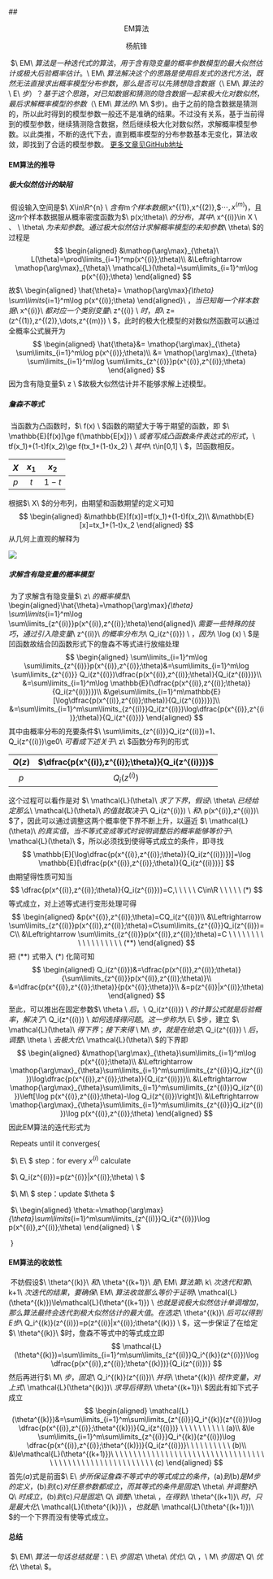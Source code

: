 ##<center>EM算法</center>

<center>杨航锋</center>

​	$\ EM\ $算法是一种迭代式的算法，用于含有隐变量的概率参数模型的最大似然估计或极大后验概率估计 。$\ EM\ $算法解决这个的思路是使用启发式的迭代方法，既然无法直接求出概率模型分布参数，那么是否可以先猜想隐含数据（$\ EM\ $算法的$\ E\ $步）？基于这个思路，对已知数据和猜测的隐含数据一起来极大化对数似然，最后求解概率模型的参数（$\ EM\ $算法的$\ M\ $步)。由于之前的隐含数据是猜测的，所以此时得到的模型参数一般还不是准确的结果。不过没有关系，基于当前得到的模型参数，继续猜测隐含数据，然后继续极大化对数似然，求解概率模型参数。以此类推，不断的迭代下去，直到概率模型的分布参数基本无变化，算法收敛，即找到了合适的模型参数。 [更多文章见GitHub地址](https://github.com/yhangf/ML-NOTE)

#### EM算法的推导

##### 极大似然估计的缺陷

​	假设输入空间是$\ X\in\R^{n} \ $含有$m$个样本数据($x^{(1)},x^{(2)},$$\cdots,x^{(m)}$)，且这$m$个样本数据服从概率密度函数为$\ p(x;\theta)\ $的分布，其中$\ x^{(i)}\in X \ $、$ \ \theta\ $为未知参数。通过极大似然估计求解概率模型的未知参数$\ \theta\ $的过程是
$$
\begin{aligned}
&\mathop{\arg\max}_{\theta}\ L(\theta)=\prod\limits_{i=1}^mp(x^{(i)};\theta)\\
&\Leftrightarrow \mathop{\arg\max}_{\theta}\ \mathcal{L}(\theta)=\sum\limits_{i=1}^m\log p(x^{(i)};\theta)
\end{aligned}
$$
故$\ \begin{aligned} \hat{\theta}= \mathop{\arg\max}_{\theta} \sum\limits_{i=1}^m\log p(x^{(i)};\theta) \end{aligned}\ $，当已知每一个样本数据$\ x^{(i)}\ $都对应一个类别变量$\ z^{(i)} \ $时，即$\ z=(z^{(1)},z^{(2)},\dots,z^{(m)}) \ $，此时的极大化模型的对数似然函数可以通过全概率公式展开为
$$
\begin{aligned}
\hat{\theta}&= \mathop{\arg\max}_{\theta} \sum\limits_{i=1}^m\log p(x^{(i)};\theta)\\
&= \mathop{\arg\max}_{\theta} \sum\limits_{i=1}^m\log \sum\limits_{z^{(i)}}p(x^{(i)},z^{(i)};\theta)
\end{aligned}
$$
因为含有隐变量$\ z \ $故极大似然估计并不能够求解上述模型。

##### 詹森不等式

​	当函数为凸函数时，$\ f(x) \ $函数的期望大于等于期望的函数，即 $\ \mathbb{E}[f(x)]\ge f(\mathbb{E[x]}) \ $或者写成凸函数条件表达式的形式，$\ tf(x_1)+(1-t)f(x_2)\ge f(tx_1+(1-t)x_2) \ $其中$\ t\in[0,1] \ $，凹函数相反。

| $X$  | $x_1$ | $x_2$ |
| :--: | :---: | :---: |
| $p$  |  $t$  | $1-t$ |

根据$\ X\ $的分布列，由期望和函数期望的定义可知
$$
\begin{aligned}
&\mathbb{E}[f(x)]=tf(x_1)+(1-t)f(x_2)\\
&\mathbb{E}[x]=tx_1+(1-t)x_2
\end{aligned}
$$
从几何上直观的解释为

![](C:\Users\yhf\Desktop\ML-NOTE\picture\詹森不等式.jpg)

##### 求解含有隐变量的概率模型

​	为了求解含有隐变量$\ z\ $的概率模型$\ \begin{aligned}\hat{\theta}=\mathop{\arg\max}_{\theta} \sum\limits_{i=1}^m\log \sum\limits_{z^{(i)}}p(x^{(i)},z^{(i)};\theta)\end{aligned}\ $需要一些特殊的技巧，通过引入隐变量$\ z^{(i)}\ $的概率分布为$\ Q_i(z^{(i)}) \ $，因为$\ \log (x) \ $是凹函数故结合凹函数形式下的詹森不等式进行放缩处理
$$
\begin{aligned}
\sum\limits_{i=1}^m\log \sum\limits_{z^{(i)}}p(x^{(i)},z^{(i)};\theta)&=\sum\limits_{i=1}^m\log \sum\limits_{z^{(i)}} Q_i(z^{(i)})\dfrac{p(x^{(i)},z^{(i)};\theta)}{Q_i(z^{(i)})}\\
&=\sum\limits_{i=1}^m\log \mathbb{E}(\dfrac{p(x^{(i)},z^{(i)};\theta)}{Q_i(z^{(i)})})\\
&\ge\sum\limits_{i=1}^m\mathbb{E}[\log\dfrac{p(x^{(i)},z^{(i)};\theta)}{Q_i(z^{(i)})})]\\
&=\sum\limits_{i=1}^m\sum\limits_{z^{(i)}}Q_i(z^{(i)})\log\dfrac{p(x^{(i)},z^{(i)};\theta)}{Q_i(z^{(i)})}
\end{aligned}
$$
其中由概率分布的充要条件$\ \sum\limits_{z^{(i)}}Q_i(z^{(i)})=1、Q_i(z^{(i)})\ge0\ $可看成下述关于$\ z\ $函数分布列的形式

| $Q(z)$ | $\dfrac{p(x^{(i)},z^{(i)};\theta)}{Q_i(z^{(i)})}$ |
| :----: | :-----------------------------------------------: |
|  $p$   |                  $Q_i(z^{(i)})$                   |

这个过程可以看作是对 $\ \mathcal{L}(\theta)\ $求了下界，假设$\ \theta\ $已经给定那么$\ \mathcal{L}(\theta)\ $的值就取决于$\ Q_i(z^{(i)}) \ $和$\ p(x^{(i)},z^{(i)})\ $了，因此可以通过调整这两个概率使下界不断上升，以逼近 $\ \mathcal{L}(\theta)\ $的真实值，当不等式变成等式时说明调整后的概率能够等价于$\ \mathcal{L}(\theta)\ $，所以必须找到使得等式成立的条件，即寻找
$$
\mathbb{E}[\log\dfrac{p(x^{(i)},z^{(i)};\theta)}{Q_i(z^{(i)})})]=\log \mathbb{E}[\dfrac{p(x^{(i)},z^{(i)};\theta)}{Q_i(z^{(i)})}]
$$
由期望得性质可知当
$$
\dfrac{p(x^{(i)},z^{(i)};\theta)}{Q_i(z^{(i)})}=C,\ \ \ \ \ C\in\R    \ \ \ \ \ (*)
$$
等式成立，对上述等式进行变形处理可得
$$
\begin{aligned}
&p(x^{(i)},z^{(i)};\theta)=CQ_i(z^{(i)})\\
&\Leftrightarrow
\sum\limits_{z^{(i)}}p(x^{(i)},z^{(i)};\theta)=C\sum\limits_{z^{(i)}}Q_i(z^{(i)})=C\\
&\Leftrightarrow
\sum\limits_{z^{(i)}}p(x^{(i)},z^{(i)};\theta)=C \ \ \ \ \ \ \ \ \ \ \ \ \ \ \ \ \ \   (**)
\end{aligned}
$$
把$\ (**)\ ​$式带入$\ (*)\ ​$化简可知
$$
\begin{aligned}
Q_i(z^{(i)})&=\dfrac{p(x^{(i)},z^{(i)};\theta)}{\sum\limits_{z^{(i)}}p(x^{(i)},z^{(i)};\theta)}\\
&=\dfrac{p(x^{(i)},z^{(i)};\theta)}{p(x^{(i)};\theta)}\\
&=p(z^{(i)}|x^{(i)};\theta)
\end{aligned}
$$
至此，可以推出在固定参数$\ \theta \ $后，$\ Q_i(z^{(i)}) \ $的计算公式就是后验概率，解决了$\ Q_i(z^{(i)}) \ $如何选择得问题。这一步称为$\ E\ $步，建立 $\ \mathcal{L}(\theta)\ $得下界；接下来得$ \ M\ $步，就是在给定$\ Q_i(z^{(i)}) \ $后，调整$\ \theta \ $去极大化$\ \mathcal{L}(\theta)\ $的下界即
$$
\begin{aligned}
&\mathop{\arg\max}_{\theta}\sum\limits_{i=1}^m\log p(x^{(i)};\theta)\\
&\Leftrightarrow
\mathop{\arg\max}_{\theta}\sum\limits_{i=1}^m\sum\limits_{z^{(i)}}Q_i(z^{(i)})\log\dfrac{p(x^{(i)},z^{(i)};\theta)}{Q_i(z^{(i)})}\\
&\Leftrightarrow
\mathop{\arg\max}_{\theta}\sum\limits_{i=1}^m\sum\limits_{z^{(i)}}Q_i(z^{(i)})\left[\log p(x^{(i)},z^{(i)};\theta)-\log Q_i(z^{(i)})\right]\\
&\Leftrightarrow
\mathop{\arg\max}_{\theta}\sum\limits_{i=1}^m\sum\limits_{z^{(i)}}Q_i(z^{(i)})\log p(x^{(i)},z^{(i)};\theta)
\end{aligned}
$$
因此EM算法的迭代形式为

​                    Repeats until it converges{

​	                    $\ E\ $ step：for every  $x^{(i)}$ calculate

​		                         $\ Q_i(z^{(i)})=p(z^{(i)}|x^{(i)};\theta) \ $

​	                    $\ M\ $ step：update  $\theta $

​		                         $\ \begin{aligned} \theta:=\mathop{\arg\max}_{\theta}\sum\limits_{i=1}^m\sum\limits_{z^{(i)}}Q_i(z^{(i)})\log p(x^{(i)},z^{(i)};\theta) \end{aligned} \ $

​                    }

#### EM算法的收敛性

​	不妨假设$\ \theta^{(k)}\ $和$\ \theta^{(k+1)}\ $是$\ EM\ $算法第$\ k\ $次迭代和第$\ k+1\ $次迭代的结果，要确保$\ EM\ $算法收敛那么等价于证明$\ \mathcal{L}(\theta^{(k)})\le\mathcal{L}(\theta^{(k+1)}) \ $也就是说极大似然估计单调增加，那么算法最终会迭代到极大似然估计的最大值。在选定$\ \theta^{(k)}\ $后可以得到E步$\ Q_i^{(k)}(z^{(i)})=p(z^{(i)}|x^{(i)};\theta^{(k)}) \ $，这一步保证了在给定 $\ \theta^{(k)}\ $时，詹森不等式中的等式成立即
$$
\mathcal{L}(\theta^{(k)})=\sum\limits_{i=1}^m\sum\limits_{z^{(i)}}Q_i^{(k)}(z^{(i)})\log \dfrac{p(x^{(i)},z^{(i)};\theta^{(k)})}{Q_i(z^{(i)})}
$$
然后再进行$\ M\ $步，固定$\ Q_i^{(k)}(z^{(i)})\ $并将$\ \theta^{(k)}\ $视作变量，对上式$\ \mathcal{L}(\theta^{(k)})\ $求导后得到$\ \theta^{(k+1)}\ $因此有如下式子成立
$$
\begin{aligned}
\mathcal{L}(\theta^{(k)})&=\sum\limits_{i=1}^m\sum\limits_{z^{(i)}}Q_i^{(k)}(z^{(i)})\log \dfrac{p(x^{(i)},z^{(i)};\theta^{(k)})}{Q_i(z^{(i)})} \ \ \ \ \ \ \ \ \ \ (a)\\
&\le \sum\limits_{i=1}^m\sum\limits_{z^{(i)}}Q_i^{(k)}(z^{(i)})\log \dfrac{p(x^{(i)},z^{(i)};\theta^{(k)})}{Q_i(z^{(i)})}\ \ \ \ \ \ \ \ \ \ (b)\\
&\le\mathcal{L}(\theta^{(k+1)})\ \ \ \ \ \ \ \ \ \ \ \ \ \ \ \ \ \ \ \ \ \ \ \ \ \ \ \ \ \ \ \ \ \ \ \ \ \ \ \ \ \ \ \ \ \ \ \ \ \ \ \ \ \ \ \  \  (c)
\end{aligned}
$$
首先$(a)$式是前面$\ E\ $步所保证詹森不等式中的等式成立的条件，$(a)$到$(b)$是M步的定义，$(b)$到$(c)$对任意参数都成立，而其等式的条件是固定$\ \theta\ $并调整好$\ Q\ $时成立，$(b)$到$(c)$只是固定$\ Q\ $调整$\ \theta\ $，在得到$\ \theta^{(k+1)}\ $时，只是最大化$\ \mathcal{L}(\theta^{(k)})\ $，也就是$\ \mathcal{L}(\theta^{(k+1)})\ $的一个下界而没有使等式成立。

#### 总结

​	$\ EM\ $算法一句话总结就是：$\ E\ $步固定$\ \theta\ $优化$\ Q\ $，$\ M\ $步固定$\ Q\ $优化$\ \theta\ $。